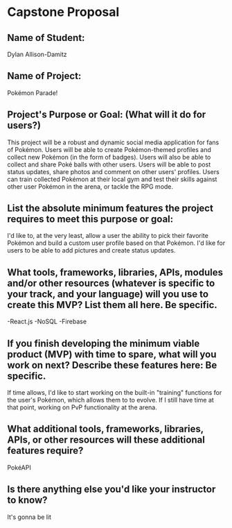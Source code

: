 # Capstone Proposal

## Name of Student: 

Dylan Allison-Damitz

## Name of Project: 

Pokémon Parade!

## Project's Purpose or Goal: (What will it do for users?)

This project will be a robust and dynamic social media application for fans of Pokémon. Users will be able to create Pokémon-themed profiles and collect new Pokémon (in the form of badges). Users will also be able to collect and share Poké balls with other users. Users will be able to post status updates, share photos and comment on other users' profiles. Users can train collected Pokémon at their local gym and test their skills against other user Pokémon in the arena, or tackle the RPG mode. 

## List the absolute minimum features the project requires to meet this purpose or goal:

I'd like to, at the very least, allow a user the ability to pick their favorite Pokémon and build a custom user profile based on that Pokémon. I'd like for users to be able to add pictures and create status updates.

## What tools, frameworks, libraries, APIs, modules and/or other resources (whatever is specific to your track, and your language) will you use to create this MVP? List them all here. Be specific.

-React.js
-NoSQL
-Firebase

## If you finish developing the minimum viable product (MVP) with time to spare, what will you work on next? Describe these features here: Be specific.

If time allows, I'd like to start working on the built-in "training" functions for the user's Pokémon, which allows them to to evolve. If I still have time at that point, working on PvP functionality at the arena.

## What additional tools, frameworks, libraries, APIs, or other resources will these additional features require?

PokéAPI

## Is there anything else you'd like your instructor to know?

It's gonna be lit
